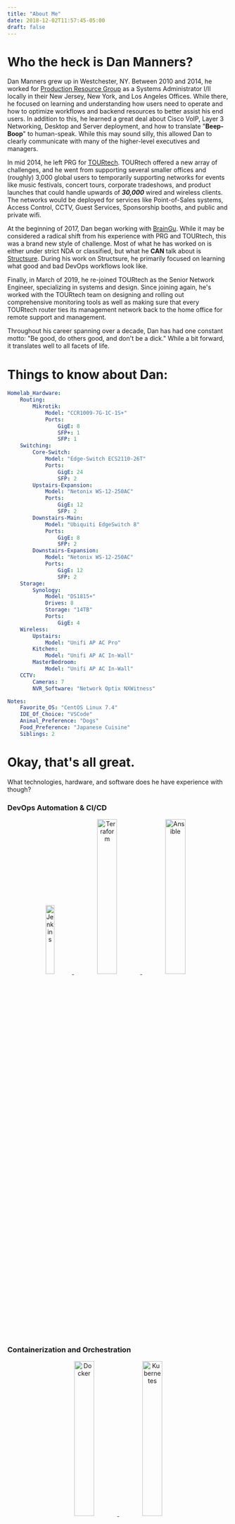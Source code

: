 ```yaml
---
title: "About Me"
date: 2018-12-02T11:57:45-05:00
draft: false
---
```

# Who the heck is Dan Manners?

Dan Manners grew up in Westchester, NY. Between 2010 and 2014, he worked for [Production Resource Group](https://www.prg.com/) as a Systems Administrator I/II locally in their New Jersey, New York, and Los Angeles Offices. While there, he focused on learning and understanding how users need to operate and how to optimize workflows and backend resources to better assist his end users. In addition to this, he learned a great deal about Cisco VoIP, Layer 3 Networking, Desktop and Server deployment, and how to translate "**Beep-Boop**" to human-speak. While this may sound silly, this allowed Dan to clearly communicate with many of the higher-level executives and managers.

In mid 2014, he left PRG for [TOURtech](https://www.tourtech.com/). TOURtech offered a new array of challenges, and he went from supporting several smaller offices and (roughly) 3,000 global users to temporarily supporting networks for events like music festivals, concert tours, corporate tradeshows, and product launches that could handle upwards of _**30,000**_ wired and wireless clients. The networks would be deployed for services like Point-of-Sales systems, Access Control, CCTV, Guest Services, Sponsorship booths, and public and private wifi.

At the beginning of 2017, Dan began working with [BrainGu](https://braingu.com). While it may be considered a radical shift from his experience with PRG and TOURtech, this was a brand new style of challenge. Most of what he has worked on is either under strict NDA or classified, but what he **CAN** talk about is [Structsure](https://structsure.com). During his work on Structsure, he primarily focused on learning what good and bad DevOps workflows look like.

Finally, in March of 2019, he re-joined TOURtech as the Senior Network Engineer, specializing in systems and design. Since joining again, he's worked with the TOURtech team on designing and rolling out comprehensive monitoring tools as well as making sure that every TOURtech router ties its management network back to the home office for remote support and management.

Throughout his career spanning over a decade, Dan has had one constant motto: "Be good, do others good, and don't be a dick." While a bit forward, it translates well to all facets of life.


# Things to know about Dan:

```yaml
Homelab_Hardware:
	Routing:
		Mikrotik:
			Model: "CCR1009-7G-1C-1S+"
			Ports: 
				GigE: 8
				SFP+: 1
				SFP: 1
	Switching:
		Core-Switch:
			Model: "Edge-Switch ECS2110-26T"
			Ports: 
				GigE: 24
				SFP: 2
		Upstairs-Expansion:
			Model: "Netonix WS-12-250AC"
			Ports:
				GigE: 12
				SFP: 2
		Downstairs-Main:
			Model: "Ubiquiti EdgeSwitch 8"
			Ports:
				GigE: 8
				SFP: 2
		Downstairs-Expansion:
			Model: "Netonix WS-12-250AC"
			Ports: 
				GigE: 12
				SFP: 2
	Storage:
		Synology:
			Model: "DS1815+"
			Drives: 8
			Storage: "14TB"
			Ports:
				GigE: 4
	Wireless:
		Upstairs:
			Model: "Unifi AP AC Pro"
		Kitchen:
			Model: "Unifi AP AC In-Wall"
		MasterBedroom:
			Model: "Unifi AP AC In-Wall"
	CCTV:
		Cameras: 7
		NVR_Software: "Network Optix NXWitness"

Notes:
	Favorite_OS: "CentOS Linux 7.4"
	IDE_Of_Choice: "VSCode"
	Animal_Preference: "Dogs"
	Food_Preference: "Japanese Cuisine"
	Siblings: 2
```

# Okay, that's all great.
What technologies, hardware, and software does he have experience with though?

### DevOps Automation & CI/CD
<center>
	<a href="https://jenkins.io/">
		<img src="images/jenkins.png" width="20%" alt="Jenkins">
	</a>
	<a href="https://www.terraform.io/">
		<img src="images/terraform.png" width="30%" alt="Terraform">
	</a>
	<a href="https://www.ansible.com/">
		<img src="images/ansible.webp" width="30%" alt="Ansible">
	</a>
</center>

### Containerization and Orchestration
<center>
	<a href="https://www.docker.com/">
		<img src="images/docker.png" width="30%" alt="Docker">
	</a>
	<a href="https://kubernetes.io/">
		<img src="images/kubernetes.png" width="30%" alt="Kubernetes">
	</a>
</center>

### Cloud Providers
<center>
	<a href="https://www.digitalocean.com/">
		<img src="images/digitalocean.png" width="30%" alt="Digital Ocean" style="padding-right: 20px; padding-left: 20px;">
	</a>
	<a href="https://aws.amazon.com/">
		<img src="images/aws.png" width="30%" alt="AWS">
	</a>
</center>

### Applications & Services
<center>
	<a href="https://www.librenms.org/">
		<img src="images/librenms.png" width="18%" alt="LibreNMS">
	</a>
	<a href="https://www.freeipa.org/page/Main_Page">
		<img src="images/freeipa.png" width="18%" alt="FreeIPA">
	</a>
	<a href="https://www.vaultproject.io/">
		<img src="images/vault.png" width="18%" alt="Vault">
	</a>
	<a href="https://gitlab.com/">
		<img src="images/gitlab.png" width="18%" alt="Gitlab">
	</a>
	<a href="https://rocket.chat/">
		<img src="images/rocketchat.png" width="18%" alt="RocketChat">
	</a>
	<a href="https://www.atlassian.com/">
		<img src="images/atlassian.png" width="18%" alt="Atlassian Toolset">
	</a>
</center>

### Operating Systems
<center>
	<a href="https://www.centos.org/">
		<img src="images/centos.png" width="20%" alt="CentOS 7">
	</a>
	<a href="https://www.ubuntu.com/">
		<img src="images/ubuntu.png" width="50%" alt="Ubuntu 14.04+">
	</a>
	<a href="https://aws.amazon.com/amazon-linux-ami/">
		<img src="images/amazonlinux.png" width="20%" alt="Amazon Linux">
	</a>
	<br><br>
	<a href="https://www.microsoft.com/en-us/evalcenter/evaluate-windows-server-2012-r2/">
		<img src="images/winserver2012.png" width="45%" alt="Windows Server 2012">
	</a>
	<br><br>
	<a href="https://www.pfsense.org/">
		<img src="images/pfsense.png" width="35%" alt="pfSense">
	</a>
</center>

### Hardware
<center>
	<a href="https://www.cisco.com/">
		<img src="images/cisco.png" width="30%" alt="Cisco" style="padding-right: 40px;">
	</a>
	<a href="https://www.juniper.net">
		<img src="images/juniper.png" width="30%" alt="Juniper" style="padding-right: 40px;">
	</a>
	<a href="https://meraki.cisco.com/">
		<img src="images/meraki.png" width="30%" alt="Meraki">
	</a>
	<a href="https://www.ubnt.com/">
		<img src="images/ubnt.png" width="20%" alt="Ubiquiti">
	</a>
	<a href="https://www.edge-core.com/">
		<img src="images/edge-core.png" width="40%" alt="Edge-Core">
	</a>
	<a href="https://www.synology.com/">
		<img src="images/synology.png" width="50%" alt="Synology">
	</a>
	<a href="https://www.ruckuswireless.com/">
		<img src="images/ruckus.png" width="20%" alt="Ruckus Wireless">
	</a>
</center>

### Programming/Scripting
<center>
	<a href="https://en.wikipedia.org/wiki/Bash_(Unix_shell)">
		<img src="images/bash.png" width="20%" alt="Bash" style="padding-right: 40px;">
	</a>
	<a href="https://www.python.org/">
		<img src="images/python.png" width="22%" alt="Python3">
	</a>
	<a href="https://golang.org/">
		<img src="images/golang.png" width="25%" alt="Go">
	</a>
</center>
